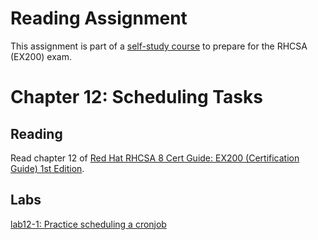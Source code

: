 # Reading Assignment
This assignment is part of a [self-study course](../README.md) to prepare for the RHCSA (EX200) exam.
# Chapter 12: Scheduling Tasks

## Reading
Read chapter 12 of [Red Hat RHCSA 8 Cert Guide: EX200 (Certification Guide) 1st Edition](https://www.amazon.com/Red-RHCSA-Cert-Guide-Certification-dp-0135938139/dp/0135938139).
## Labs
[lab12-1: Practice scheduling a cronjob](lab12-1.md)</br>
